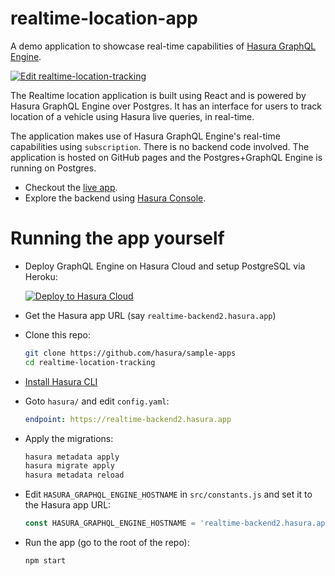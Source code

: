 # realtime-location-app

A demo application to showcase real-time capabilities of [Hasura GraphQL
Engine](https://github.com/hasura/graphql-engine).

[![Edit realtime-location-tracking](https://codesandbox.io/static/img/play-codesandbox.svg)](https://codesandbox.io/s/github/hasura/sample-apps/tree/main/realtime-location-tracking?fontsize=14)

The Realtime location application is built using React and is powered by Hasura
GraphQL Engine over Postgres. It has an interface for users to track location of a vehicle using Hasura live queries, in real-time.

The application makes use of Hasura GraphQL Engine's real-time capabilities
using `subscription`. There is no backend code involved. The application is
hosted on GitHub pages and the Postgres+GraphQL Engine is running on Postgres.

- Checkout the [live app](https://realtime-location-tracking.demo.hasura.io).
- Explore the backend using [Hasura
  Console](https://cloud.hasura.io/public/graphiql?endpoint=https%3A%2F%2Frealtime-location.hasura.app%2Fv1%2Fgraphql).
  
# Running the app yourself

- Deploy GraphQL Engine on Hasura Cloud and setup PostgreSQL via Heroku:
  
  [![Deploy to Hasura Cloud](https://graphql-engine-cdn.hasura.io/img/deploy_to_hasura.png)](https://cloud.hasura.io/signup)
- Get the Hasura app URL (say `realtime-backend2.hasura.app`)
- Clone this repo:
  ```bash
  git clone https://github.com/hasura/sample-apps
  cd realtime-location-tracking
  ```
- [Install Hasura CLI](https://hasura.io/docs/latest/graphql/core/hasura-cli/install-hasura-cli.html)
- Goto `hasura/` and edit `config.yaml`:
  ```yaml
  endpoint: https://realtime-backend2.hasura.app
  ```
- Apply the migrations:
  ```bash
  hasura metadata apply
  hasura migrate apply
  hasura metadata reload
  ```
- Edit `HASURA_GRAPHQL_ENGINE_HOSTNAME` in `src/constants.js` and set it to the Hasura app URL:
  ```js
  const HASURA_GRAPHQL_ENGINE_HOSTNAME = 'realtime-backend2.hasura.app/v1/graphql';
  ```
- Run the app (go to the root of the repo):
  ```bash
  npm start
  ```
